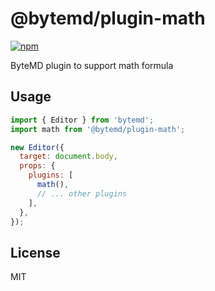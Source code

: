 # @bytemd/plugin-math

[![npm](https://img.shields.io/npm/v/@bytemd/plugin-math.svg)](https://npm.im/@bytemd/plugin-math)

ByteMD plugin to support math formula

## Usage

```js
import { Editor } from 'bytemd';
import math from '@bytemd/plugin-math';

new Editor({
  target: document.body,
  props: {
    plugins: [
      math(),
      // ... other plugins
    ],
  },
});
```

## License

MIT
